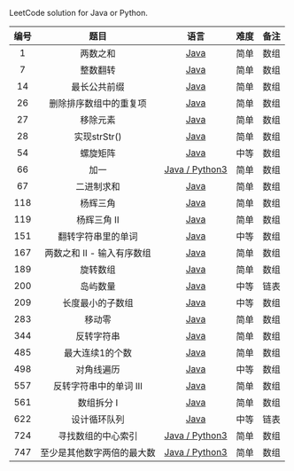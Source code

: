 LeetCode solution for Java or Python.

| 编号 |     题目     |                             语言                             | 难度 | 备注 |
| :--: | :----------: | :----------------------------------------------------------: | :--: | :--: |
| 1  | 两数之和 | [Java](https://github.com/jluncc/leetcode-solution/blob/master/数组/1-两数之和.md) | 简单 | 数组 |
| 7  | 整数翻转 | [Java](https://github.com/jluncc/leetcode-solution/blob/master/数组/7-整数翻转.md) | 简单 | 数组 |
| 14  | 最长公共前缀 | [Java](https://github.com/jluncc/leetcode-solution/blob/master/数组/14-最长公共前缀.md) | 简单 | 数组 |
| 26  | 删除排序数组中的重复项 | [Java](https://github.com/jluncc/leetcode-solution/blob/master/数组/26-删除排序数组中的重复项.md) | 简单 | 数组 |
| 27  | 移除元素 | [Java](https://github.com/jluncc/leetcode-solution/blob/master/数组/27-移除元素.md) | 简单 | 数组 |
| 28  | 实现strStr() | [Java](https://github.com/jluncc/leetcode-solution/blob/master/数组/28-实现strStr.md) | 简单 | 数组 |
| 54  | 螺旋矩阵 | [Java](https://github.com/jluncc/leetcode-solution/blob/master/数组/54-螺旋矩阵.md) | 中等 | 数组 |
| 66  | 加一 | [Java / Python3](https://github.com/jluncc/leetcode-solution/blob/master/数组/66-加一.md) | 简单 | 数组 |
| 67  | 二进制求和 | [Java](https://github.com/jluncc/leetcode-solution/blob/master/数组/67-二进制求和.md) | 简单 | 数组 |
| 118  | 杨辉三角 | [Java](https://github.com/jluncc/leetcode-solution/blob/master/数组/118-杨辉三角.md) | 简单 | 数组 |
| 119  | 杨辉三角 II | [Java](https://github.com/jluncc/leetcode-solution/blob/master/数组/119-杨辉三角II.md) | 简单 | 数组 |
| 151  | 翻转字符串里的单词 | [Java](https://github.com/jluncc/leetcode-solution/blob/master/数组/151-翻转字符串里的单词.md) | 中等 | 数组 |
| 167  | 两数之和 II - 输入有序数组 | [Java](https://github.com/jluncc/leetcode-solution/blob/master/数组/167-两数之和II-输入有序数组.md) | 简单 | 数组 |
| 189  | 旋转数组 | [Java](https://github.com/jluncc/leetcode-solution/blob/master/数组/189-旋转数组.md) | 简单 | 数组 |
| 200  |   岛屿数量   | [Java](https://github.com/jluncc/leetcode-solution/blob/master/队列/200-岛屿数量.md) | 中等 | 链表 |
| 209  |   长度最小的子数组   | [Java](https://github.com/jluncc/leetcode-solution/blob/master/数组/209-长度最小的子数组.md) | 中等 | 数组 |
| 283  |   移动零   | [Java](https://github.com/jluncc/leetcode-solution/blob/master/数组/283-移动零.md) | 简单 | 数组 |
| 344  |   反转字符串   | [Java](https://github.com/jluncc/leetcode-solution/blob/master/数组/344-反转字符串.md) | 简单 | 数组 |
| 485  |   最大连续1的个数   | [Java](https://github.com/jluncc/leetcode-solution/blob/master/数组/485-最大连续1的个数.md) | 简单 | 数组 |
| 498  |   对角线遍历   | [Java](https://github.com/jluncc/leetcode-solution/blob/master/数组/498-对角线遍历.md) | 中等 | 数组 |
| 557  |   反转字符串中的单词 III   | [Java](https://github.com/jluncc/leetcode-solution/blob/master/数组/557-反转字符串中的单词III.md) | 简单 | 数组 |
| 561  |   数组拆分 I   | [Java](https://github.com/jluncc/leetcode-solution/blob/master/数组/561-数组拆分I.md) | 简单 | 数组 |
| 622  | 设计循环队列 | [Java](https://github.com/jluncc/leetcode-solution/blob/master/队列/622-设计循环队列.md) | 中等 | 链表 |
| 724  | 寻找数组的中心索引 | [Java / Python3](https://github.com/jluncc/leetcode-solution/blob/master/数组/724-寻找数组的中心索引.md) | 简单 | 数组 |
| 747  | 至少是其他数字两倍的最大数 | [Java / Python3](https://github.com/jluncc/leetcode-solution/blob/master/数组/747-至少是其他数字两倍的最大数.md) | 简单 | 数组 |

